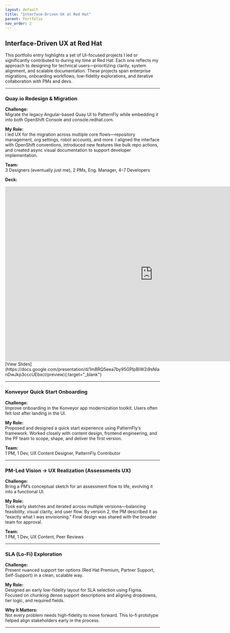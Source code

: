 ```yaml
---
layout: default
title: "Interface-Driven UX at Red Hat"
parent: Portfolio
nav_order: 2
---
```


## Interface-Driven UX at Red Hat

This portfolio entry highlights a set of UI-focused projects I led or significantly contributed to during my time at Red Hat. Each one reflects my approach to designing for technical users—prioritizing clarity, system alignment, and scalable documentation. These projects span enterprise migrations, onboarding workflows, low-fidelity explorations, and iterative collaboration with PMs and devs.

---

### Quay.io Redesign & Migration

**Challenge:**  
Migrate the legacy Angular-based Quay UI to PatternFly while embedding it into both OpenShift Console and console.redhat.com.

**My Role:**  
I led UX for the migration across multiple core flows—repository management, org settings, robot accounts, and more. I aligned the interface with OpenShift conventions, introduced new features like bulk repo actions, and created async visual documentation to support developer implementation.

**Team:**  
3 Designers (eventually just me), 2 PMs, Eng. Manager, 4–7 Developers

**Deck:**  
<iframe src="https://docs.google.com/presentation/d/e/2PACX-1vRXHjnoprZXroTW_-goQuvL5k3TaLyQ9ly4NJarGp9R9u-G4wAaLUpvZFr223OJZtyT8dauFLtQn7pM/pubembed?start=false&loop=true&delayms=3000" frameborder="0" width="960" height="569" allowfullscreen="true" mozallowfullscreen="true" webkitallowfullscreen="true"></iframe>
[View Slides](https://docs.google.com/presentation/d/1mBRQ5eea7by95GPIpBiW2i9sNIanDwJkp3cccUEbxcI/preview){:target="_blank"}

---

### Konveyor Quick Start Onboarding

**Challenge:**  
Improve onboarding in the Konveyor app modernization toolkit. Users often felt lost after landing in the UI.

**My Role:**  
Proposed and designed a quick start experience using PatternFly’s framework. Worked closely with content design, frontend engineering, and the PF team to scope, shape, and deliver the first version.

**Team:**  
1 PM, 1 Dev, UX Content Designer, PatternFly Contributor

---

### PM-Led Vision → UX Realization (Assessments UX)

**Challenge:**  
Bring a PM’s conceptual sketch for an assessment flow to life, evolving it into a functional UI.

**My Role:**  
Took early sketches and iterated across multiple versions—balancing feasibility, visual clarity, and user flow. By version 2, the PM described it as “exactly what I was envisioning.” Final design was shared with the broader team for approval.

**Team:**  
1 PM, 1 Dev, UX Content, Peer Reviews

---

### SLA (Lo-Fi) Exploration

**Challenge:**  
Present nuanced support tier options (Red Hat Premium, Partner Support, Self-Support) in a clean, scalable way.

**My Role:**  
Designed an early low-fidelity layout for SLA selection using Figma. Focused on chunking dense support descriptions and aligning dropdowns, tier logic, and required fields.

**Why It Matters:**  
Not every problem needs high-fidelity to move forward. This lo-fi prototype helped align stakeholders early in the process.

---
